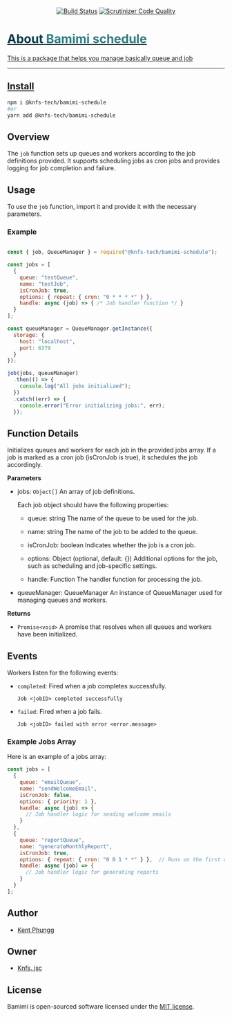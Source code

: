 <p align="center">
  <br>
	<a href="https://scrutinizer-ci.com/g/knfs-library/bamimi-schedule/build-status/master"alt="scrutinizer">
	<img src="https://scrutinizer-ci.com/g/knfs-library/bamimi-schedule/badges/build.png?b=master" alt="Build Status" /></a>
	<a href="https://scrutinizer-ci.com/g/knfs-library/bamimi-schedule/?branch=master"alt="scrutinizer">
	<img src="https://scrutinizer-ci.com/g/knfs-library/bamimi-schedule/badges/quality-score.png?b=master" alt="Scrutinizer Code Quality" /></a>
	<a href="https://github.com/knfs-library/bamimi-schedule/actions"alt="scrutinizer">
	<!-- <img src="https://github.com/knfs-library/bamimi-schedule/actions" alt="github" /></a> -->
</p>

<h1> <span style="color:#013C4D;">About</span> <span style="color:#2B7F84;">Bamimi schedule</span></h1>


This is a package that helps you manage basically queue and job

---

## Install

```bash
npm i @knfs-tech/bamimi-schedule
#or
yarn add @knfs-tech/bamimi-schedule
```

## Overview

The `job` function sets up queues and workers according to the job definitions provided. It supports scheduling jobs as cron jobs and provides logging for job completion and failure.

## Usage

To use the `job` function, import it and provide it with the necessary parameters.

### Example

```javascript

const { job, QueueManager } = require("@knfs-tech/bamimi-schedule");

const jobs = [
  {
    queue: "testQueue",
    name: "testJob",
    isCronJob: true,
    options: { repeat: { cron: "0 * * * *" } },
    handle: async (job) => { /* Job handler function */ }
  }
];

const queueManager = QueueManager.getInstance({
  storage: {
    host: "localhost",
    port: 6379
  }
});

job(jobs, queueManager)
  .then(() => {
    console.log("All jobs initialized");
  })
  .catch((err) => {
    console.error("Error initializing jobs:", err);
  });
```

## Function Details

Initializes queues and workers for each job in the provided jobs array. If a job is marked as a cron job (isCronJob is true), it schedules the job accordingly.

**Parameters**
- jobs: `Object[]`
   An array of job definitions.

  Each job object should have the following properties:

  - queue: string
  The name of the queue to be used for the job.

  - name: string
  The name of the job to be added to the queue.

  - isCronJob: boolean
  Indicates whether the job is a cron job.

  - options: Object (optional, default: {})
  Additional options for the job, such as scheduling and job-specific settings.

  - handle: Function
  The handler function for processing the job.

- queueManager: QueueManager
An instance of QueueManager used for managing queues and workers.

**Returns**
- `Promise<void>`
  A promise that resolves when all queues and workers have been initialized.

## Events
Workers listen for the following events:

- `completed`: Fired when a job completes successfully.

	```text
	Job <jobID> completed successfully
	```

- `failed`: Fired when a job fails.

	```text
	Job <jobID> failed with error <error.message>
	```

### Example Jobs Array
Here is an example of a jobs array:

```javascript
const jobs = [
  {
    queue: "emailQueue",
    name: "sendWelcomeEmail",
    isCronJob: false,
    options: { priority: 1 },
    handle: async (job) => {
      // Job handler logic for sending welcome emails
    }
  },
  {
    queue: "reportQueue",
    name: "generateMonthlyReport",
    isCronJob: true,
    options: { repeat: { cron: "0 0 1 * *" } },  // Runs on the first day of every month
    handle: async (job) => {
      // Job handler logic for generating reports
    }
  }
];
```

## Author
* [Kent Phungg](https://github.com/khapu2906)
  
## Owner
* [Knfs.,jsc](https://github.com/knfs-library)


## License

Bamimi is open-sourced software licensed under the [MIT license](https://opensource.org/licenses/MIT).
